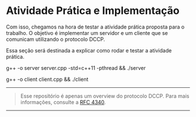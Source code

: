 <!-- Em progresso -->

# Atividade Prática e Implementação

Com isso, chegamos na hora de testar a atividade prática proposta para o trabalho. O objetivo é implementar um servidor e um cliente que se comunicam utilizando o protocolo DCCP.

Essa seção será destinada a explicar como rodar e testar a atividade prática.

g++ -o server server.cpp -std=c++11 -pthread && ./server

g++ -o client client.cpp && ./client

---

> Esse repositório é apenas um overview do protocolo DCCP. Para mais informações, consulte a [RFC 4340](https://datatracker.ietf.org/doc/rfc4340/).

---

<!-- [Próximo: Explicação do Código](8.%20Código.md) -->